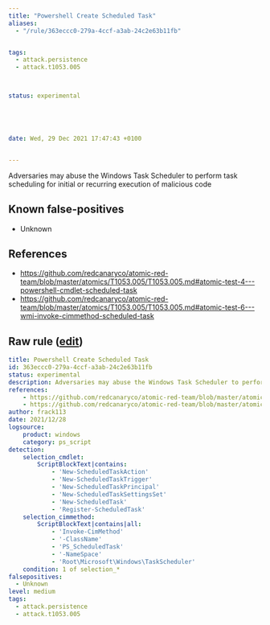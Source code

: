 ```yaml
---
title: "Powershell Create Scheduled Task"
aliases:
  - "/rule/363eccc0-279a-4ccf-a3ab-24c2e63b11fb"


tags:
  - attack.persistence
  - attack.t1053.005



status: experimental





date: Wed, 29 Dec 2021 17:47:43 +0100


---
```


Adversaries may abuse the Windows Task Scheduler to perform task scheduling for initial or recurring execution of malicious code

<!--more-->


## Known false-positives

* Unknown



## References

* https://github.com/redcanaryco/atomic-red-team/blob/master/atomics/T1053.005/T1053.005.md#atomic-test-4---powershell-cmdlet-scheduled-task
* https://github.com/redcanaryco/atomic-red-team/blob/master/atomics/T1053.005/T1053.005.md#atomic-test-6---wmi-invoke-cimmethod-scheduled-task


## Raw rule ([edit](https://github.com/SigmaHQ/sigma/edit/master/rules/windows/powershell/powershell_script/posh_ps_cmdlet_scheduled_task.yml))
```yaml
title: Powershell Create Scheduled Task
id: 363eccc0-279a-4ccf-a3ab-24c2e63b11fb
status: experimental
description: Adversaries may abuse the Windows Task Scheduler to perform task scheduling for initial or recurring execution of malicious code
references:
    - https://github.com/redcanaryco/atomic-red-team/blob/master/atomics/T1053.005/T1053.005.md#atomic-test-4---powershell-cmdlet-scheduled-task
    - https://github.com/redcanaryco/atomic-red-team/blob/master/atomics/T1053.005/T1053.005.md#atomic-test-6---wmi-invoke-cimmethod-scheduled-task
author: frack113
date: 2021/12/28
logsource:
    product: windows
    category: ps_script
detection:
    selection_cmdlet:
        ScriptBlockText|contains: 
            - 'New-ScheduledTaskAction'
            - 'New-ScheduledTaskTrigger'
            - 'New-ScheduledTaskPrincipal'
            - 'New-ScheduledTaskSettingsSet'
            - 'New-ScheduledTask'
            - 'Register-ScheduledTask'
    selection_cimmethod:
        ScriptBlockText|contains|all:
            - 'Invoke-CimMethod'
            - '-ClassName'
            - 'PS_ScheduledTask'
            - '-NameSpace'
            - 'Root\Microsoft\Windows\TaskScheduler'
    condition: 1 of selection_*
falsepositives:
  - Unknown
level: medium
tags:
  - attack.persistence 
  - attack.t1053.005
```
